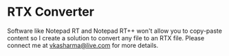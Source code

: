 # RTX Converter

Software like Notepad RT and Notepad RT++ won't allow you to copy-paste content so I create a solution to convert any file to an RTX file. Please connect me at vkasharma@live.com for more details.
